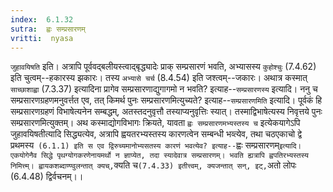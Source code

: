 ```yaml
---
index:  6.1.32
sutra:  ह्वः सम्प्रसारणम्
vritti:  nyasa
---
```


`जुहावयिषति` इति। अत्रापि पूर्ववद्बलीयस्त्वाद्बृद्ध्यादेः प्राक् सम्प्रसारणं भवति, अभ्यासस्य `कुहोश्चुः` (7.4.62) इति चुत्वम्--हकारस्य झकारः। तस्य `अभ्यासे चर्च` (8.4.54) इति जश्त्वम्--जकारः। अथात्र कस्मात् `साच्छाशाह्वा` (7.3.37) इत्यादिना प्रागेव सम्प्रसारणाद्युगागमो न भवति? इत्याह--`सम्प्रसारणस्य` इत्यादि।
ननु च सम्प्रसारणग्रहणमनुवर्त्तत एव, तत् किमर्थ पुनः सम्प्रसारणमित्युच्यते? इत्याह--`सम्प्रसारणमिति` इत्यादि। पूर्वकं हि सम्प्रसारणग्रहणं विभाषेत्यनेन सम्बद्धम्, अतस्तदनुवृत्तौ तस्याप्यनुवृत्तिः स्यात्। तस्माद्विभाषेत्यस्य निवृत्तये पुनः सम्प्रसारणमित्युक्तम्।
अथ कस्माद्योगविभागः क्रियते, यावता `ह्वः सम्प्रसारणमभ्यस्तस्य च` इत्येकयागेऽपि जुहावयिषतीत्यादि सिद्ध्यत्येव, अत्रापि ह्वयतरभ्यस्तस्य कारणत्वेन सम्बन्धी भव्त्येव, तथा चठएकाचो द्वे प्रथमस्य` (6.1.1) इति स एव द्विरुच्यमानोभ्यसतस्य कारणं भवत्येव? इत्याह--`ह्वः सम्प्रसारणम्` इत्यादि। एकयोगेनैव सिद्धे पृथग्योगकरणेनायमर्थो न ज्ञाप्येत, तदा स्यादेवात्र सम्प्रसारणम्। भवति ह्यत्रापि ह्वपतिरभ्यस्तस्य निमित्त्म्। ह्वायकशब्दाण्ण्वुलन्तात् क्यच्, `क्यति च` (7.4.33) इतीत्त्वम्, क्यजन्तात् सन्, इट्, `अतो लोपः (6.4.48) द्विर्वचनम्।।

